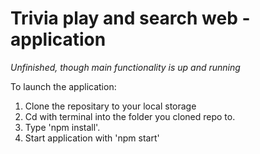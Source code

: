 # Trivia play and search web -application

*Unfinished, though main functionality is up and running*

To launch the application:

1. Clone the repositary to your local storage 
2. Cd with terminal into the folder you cloned repo to.
3. Type 'npm install'.
4. Start application with 'npm start'


